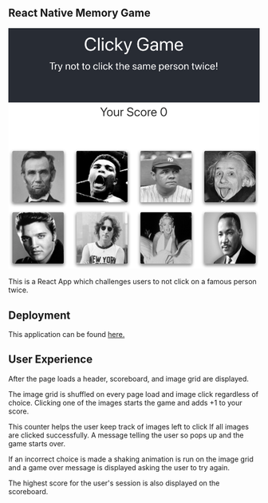 ## React Native Memory Game


![alt text][logo]

[logo]: https://github.com/mattkrebs1974/ClickyGame/blob/master/clickygame%20copy.png

This is a React App which challenges users to not click on a famous person twice.


## Deployment 

This application can be found [here.](https://agile-shelf-37421.herokuapp.com/)

## User Experience

After the page loads a header, scoreboard, and image grid are displayed.

The image grid is shuffled on every page load and image click regardless of choice.
Clicking one of the images starts the game and adds +1 to your score.

This counter helps the user keep track of images left to click
If all images are clicked successfully. A message telling the user so pops up and the game starts over.

If an incorrect choice is made a shaking animation is run on the image grid and a game over message is displayed asking the user to try again.

The highest score for the user's session is also displayed on the scoreboard.
